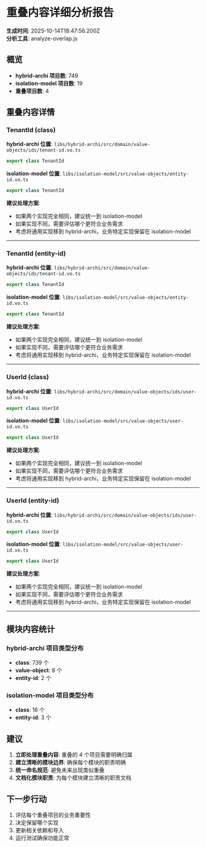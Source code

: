 # 重叠内容详细分析报告

**生成时间**: 2025-10-14T18:47:56.200Z  
**分析工具**: analyze-overlap.js

## 概览

- **hybrid-archi 项目数**: 749
- **isolation-model 项目数**: 19
- **重叠项目数**: 4

## 重叠内容详情

### TenantId (class)

**hybrid-archi 位置**: `libs/hybrid-archi/src/domain/value-objects/ids/tenant-id.vo.ts`

```typescript
export class TenantId
```

**isolation-model 位置**: `libs/isolation-model/src/value-objects/entity-id.vo.ts`

```typescript
export class TenantId
```

**建议处理方案**:

- 如果两个实现完全相同，建议统一到 isolation-model
- 如果实现不同，需要评估哪个更符合业务需求
- 考虑将通用实现移到 hybrid-archi，业务特定实现保留在 isolation-model

---

### TenantId (entity-id)

**hybrid-archi 位置**: `libs/hybrid-archi/src/domain/value-objects/ids/tenant-id.vo.ts`

```typescript
export class TenantId
```

**isolation-model 位置**: `libs/isolation-model/src/value-objects/entity-id.vo.ts`

```typescript
export class TenantId
```

**建议处理方案**:

- 如果两个实现完全相同，建议统一到 isolation-model
- 如果实现不同，需要评估哪个更符合业务需求
- 考虑将通用实现移到 hybrid-archi，业务特定实现保留在 isolation-model

---

### UserId (class)

**hybrid-archi 位置**: `libs/hybrid-archi/src/domain/value-objects/ids/user-id.vo.ts`

```typescript
export class UserId
```

**isolation-model 位置**: `libs/isolation-model/src/value-objects/user-id.vo.ts`

```typescript
export class UserId
```

**建议处理方案**:

- 如果两个实现完全相同，建议统一到 isolation-model
- 如果实现不同，需要评估哪个更符合业务需求
- 考虑将通用实现移到 hybrid-archi，业务特定实现保留在 isolation-model

---

### UserId (entity-id)

**hybrid-archi 位置**: `libs/hybrid-archi/src/domain/value-objects/ids/user-id.vo.ts`

```typescript
export class UserId
```

**isolation-model 位置**: `libs/isolation-model/src/value-objects/user-id.vo.ts`

```typescript
export class UserId
```

**建议处理方案**:

- 如果两个实现完全相同，建议统一到 isolation-model
- 如果实现不同，需要评估哪个更符合业务需求
- 考虑将通用实现移到 hybrid-archi，业务特定实现保留在 isolation-model

---

## 模块内容统计

### hybrid-archi 项目类型分布

- **class**: 739 个
- **value-object**: 8 个
- **entity-id**: 2 个

### isolation-model 项目类型分布

- **class**: 16 个
- **entity-id**: 3 个

## 建议

1. **立即处理重叠内容**: 重叠的 4 个项目需要明确归属
2. **建立清晰的模块边界**: 确保每个模块的职责明确
3. **统一命名规范**: 避免未来出现类似重叠
4. **文档化模块职责**: 为每个模块建立清晰的职责文档

## 下一步行动

1. 评估每个重叠项目的业务重要性
2. 决定保留哪个实现
3. 更新相关依赖和导入
4. 运行测试确保功能正常
